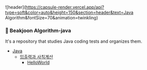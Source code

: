 ![header](https://capsule-render.vercel.app/api?type=soft&color=auto&height=150&section=header&text=Java Algorithm&fontSize=70&animation=twinkling)

### :memo: Beakjoon Algorithm-java
It's a repository that studies Java coding tests and organizes them.

- [Java](#java)
    - [입출력과 사칙계산]()
        - [HelloWorld]()
